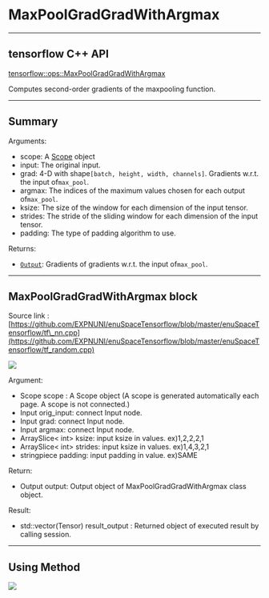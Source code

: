 # MaxPoolGradGradWithArgmax

---

## tensorflow C++ API

[tensorflow::ops::MaxPoolGradGradWithArgmax](https://www.tensorflow.org/api_docs/cc/class/tensorflow/ops/max-pool-grad-grad-with-argmax)

Computes second-order gradients of the maxpooling function.

---

## Summary

Arguments:

* scope: A [Scope](https://www.tensorflow.org/api_docs/cc/class/tensorflow/scope.html#classtensorflow_1_1_scope) object
* input: The original input.
* grad: 4-D with shape`[batch, height, width, channels]`. Gradients w.r.t. the input of`max_pool`.
* argmax: The indices of the maximum values chosen for each output of`max_pool`.
* ksize: The size of the window for each dimension of the input tensor.
* strides: The stride of the sliding window for each dimension of the input tensor.
* padding: The type of padding algorithm to use.

Returns:

* [`Output`](https://www.tensorflow.org/api_docs/cc/class/tensorflow/output.html#classtensorflow_1_1_output): Gradients of gradients w.r.t. the input of`max_pool`.

---

## MaxPoolGradGradWithArgmax block

Source link : [https://github.com/EXPNUNI/enuSpaceTensorflow/blob/master/enuSpaceTensorflow/tf\_nn.cpp](https://github.com/EXPNUNI/enuSpaceTensorflow/blob/master/enuSpaceTensorflow/tf_random.cpp)

![](/nn-ops/MaxPoolGradGradWithArgmax1.jpg)

Argument:

* Scope scope : A Scope object \(A scope is generated automatically each page. A scope is not connected.\)
* Input orig\_input: connect  Input node.
* Input grad: connect  Input node.
* Input argmax: connect  Input node.
* ArraySlice&lt; int&gt; ksize: input ksize in values. ex\)1,2,2,2,1
* ArraySlice&lt; int&gt; strides: input ksize in values. ex\)1,4,3,2,1
* stringpiece padding: input padding in value. ex\)SAME

Return:

* Output output: Output object of MaxPoolGradGradWithArgmax  class object.

Result:

* std::vector\(Tensor\) result\_output  : Returned object of executed result by calling session.

---

## Using Method

![](/nn-ops/MaxPoolGradGradWithArgmax2.jpg)

